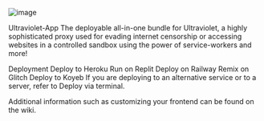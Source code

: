 ![image](https://github.com/joeykane/Ultraviolet-App1234/assets/113722051/6fb61eba-db4f-4aa7-ac85-bd121f861aea)

Ultraviolet-App
The deployable all-in-one bundle for Ultraviolet, a highly sophisticated proxy used for evading internet censorship or accessing websites in a controlled sandbox using the power of service-workers and more!

Deployment
Deploy to Heroku Run on Replit Deploy on Railway Remix on Glitch Deploy to Koyeb
If you are deploying to an alternative service or to a server, refer to Deploy via terminal.

Additional information such as customizing your frontend can be found on the wiki.
